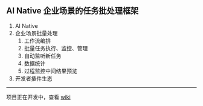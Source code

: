 ## AI Native 企业场景的任务批处理框架

1. AI Native
2. 企业场景批量处理
    1. 工作流编排
    2. 批量任务执行、监控、管理
    3. 自动监听新任务
    4. 数据统计
    5. 过程监控中间结果预览
6. 开发者插件生态


* * *
项目正在开发中，查看 [wiki](https://github.com/livoras/ezbat/wiki/ezbat-%E8%AE%BE%E8%AE%A1%E6%96%87%E6%A1%A3)
